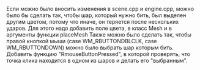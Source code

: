 Если можно было вносить изменения в scene.cpp и engine.cpp, можно было бы сделать так, чтобы шар, который нужно бить, был выделен другим цветом, потому что иначе, он теряется после нескольких ударов.
Для этого надо добавить поле цвета, в класс Mesh и в аргументы функции placeMesh
Также можно было сделать так, чтобы правой кнопкой мыши (case WM_RBUTTONDBLCLK, case WM_RBUTTONDOWN) можно было выбрать шар которым бить. 
Добавить функцию "RmouseButtonPressed", в которой проверять, что точка клика находится в одном из шаров и делать его "выбранным".
